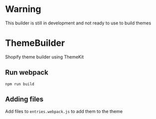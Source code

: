 # Warning
This builder is still in development and not ready to use to build themes

# ThemeBuilder
Shopify theme builder using ThemeKit 

## Run webpack
`npm run build`

## Adding files
Add files to `entries.webpack.js` to add them to the theme
